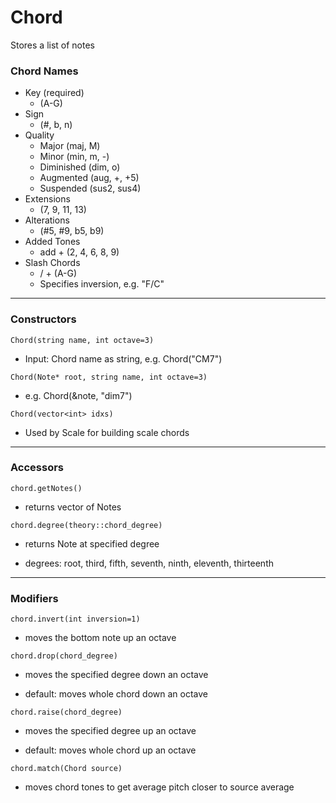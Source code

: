# Chord

Stores a list of notes 

### Chord Names

- Key (required)
    - (A-G)
- Sign
    - (#, b, n)
- Quality
    - Major (maj, M)
    - Minor (min, m, -)
    - Diminished (dim, o)
    - Augmented (aug, +, +5)
    - Suspended (sus2, sus4)
- Extensions
    - (7, 9, 11, 13)
- Alterations
    - (#5, #9, b5, b9)
- Added Tones
    - add + (2, 4, 6, 8, 9)
- Slash Chords
    - / + (A-G)
    - Specifies inversion, e.g. "F/C"

***

### Constructors

`Chord(string name, int octave=3)`

- Input: Chord name as string, e.g. Chord("CM7")

`Chord(Note* root, string name, int octave=3)`

- e.g. Chord(&note, "dim7")
    

`Chord(vector<int> idxs)` 

- Used by Scale for building scale chords

***

### Accessors

`chord.getNotes()`

- returns vector of Notes


`chord.degree(theory::chord_degree)`

- returns Note at specified degree

- degrees: root, third, fifth, seventh, ninth, eleventh, thirteenth

***

### Modifiers

`chord.invert(int inversion=1)`

- moves the bottom note up an octave


`chord.drop(chord_degree)`

- moves the specified degree down an octave

- default: moves whole chord down an octave


`chord.raise(chord_degree)`

- moves the specified degree up an octave

- default: moves whole chord up an octave


`chord.match(Chord source)`

- moves chord tones to get average pitch closer to source average

